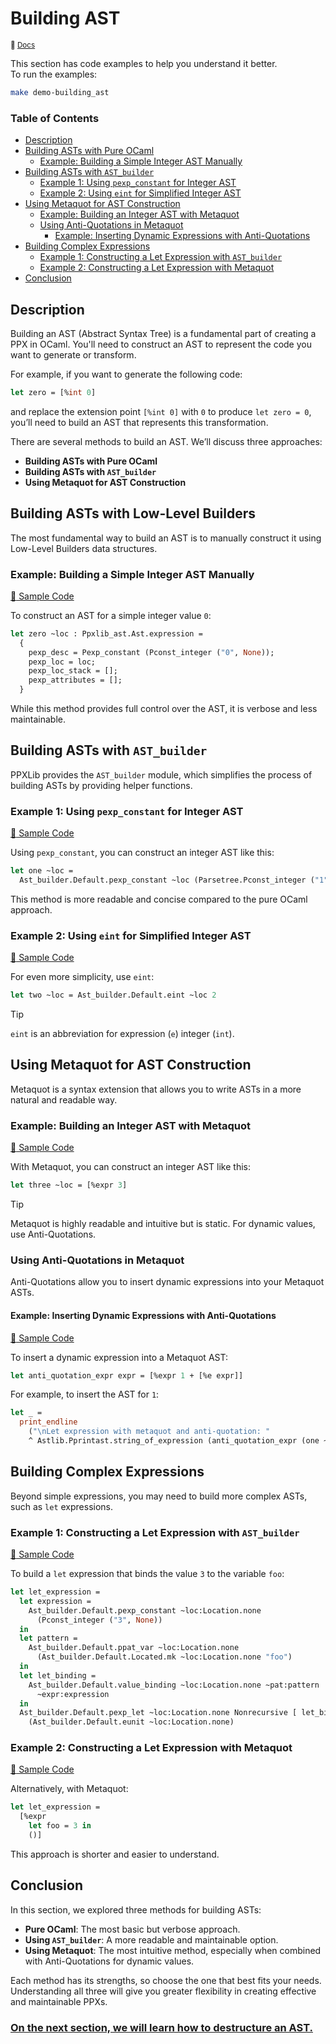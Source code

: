 # Building AST

<small>:link: [Docs](https://ocaml-ppx.github.io/ppxlib/ppxlib/generating-code.html)</small>

This section has code examples to help you understand it better.  
To run the examples:

```sh
make demo-building_ast
```

### Table of Contents

- [Description](#description)
- [Building ASTs with Pure OCaml](#building-asts-with-pure-ocaml)
  - [Example: Building a Simple Integer AST Manually](#example-building-a-simple-integer-ast-manually)
- [Building ASTs with `AST_builder`](#building-asts-with-ast_builder)
  - [Example 1: Using `pexp_constant` for Integer AST](#example-1-using-pexp_constant-for-integer-ast)
  - [Example 2: Using `eint` for Simplified Integer AST](#example-2-using-eint-for-simplified-integer-ast)
- [Using Metaquot for AST Construction](#using-metaquot-for-ast-construction)
  - [Example: Building an Integer AST with Metaquot](#example-building-an-integer-ast-with-metaquot)
  - [Using Anti-Quotations in Metaquot](#using-anti-quotations-in-metaquot)
    - [Example: Inserting Dynamic Expressions with Anti-Quotations](#example-inserting-dynamic-expressions-with-anti-quotations)
- [Building Complex Expressions](#building-complex-expressions)
  - [Example 1: Constructing a Let Expression with `AST_builder`](#example-1-constructing-a-let-expression-with-ast_builder)
  - [Example 2: Constructing a Let Expression with Metaquot](#example-2-constructing-a-let-expression-with-metaquot)
- [Conclusion](#conclusion)

## Description

Building an AST (Abstract Syntax Tree) is a fundamental part of creating a PPX in OCaml. You'll need to construct an AST to represent the code you want to generate or transform.

For example, if you want to generate the following code:

```ocaml
let zero = [%int 0]
```

and replace the extension point `[%int 0]` with `0` to produce `let zero = 0`, you’ll need to build an AST that represents this transformation.

There are several methods to build an AST. We’ll discuss three approaches:

- **Building ASTs with Pure OCaml**
- **Building ASTs with `AST_builder`**
- **Using Metaquot for AST Construction**

## Building ASTs with Low-Level Builders

The most fundamental way to build an AST is to manually construct it using Low-Level Builders data structures.

### Example: Building a Simple Integer AST Manually

[:link: Sample Code](./building_ast.ml#L5-L16)

To construct an AST for a simple integer value `0`:

```ocaml
let zero ~loc : Ppxlib_ast.Ast.expression =
  {
    pexp_desc = Pexp_constant (Pconst_integer ("0", None));
    pexp_loc = loc;
    pexp_loc_stack = [];
    pexp_attributes = [];
  }
```

While this method provides full control over the AST, it is verbose and less maintainable.

## Building ASTs with `AST_builder`

PPXLib provides the `AST_builder` module, which simplifies the process of building ASTs by providing helper functions.

### Example 1: Using `pexp_constant` for Integer AST

[:link: Sample Code](./building_ast.ml#L18-L24)

Using `pexp_constant`, you can construct an integer AST like this:

```ocaml
let one ~loc =
  Ast_builder.Default.pexp_constant ~loc (Parsetree.Pconst_integer ("1", None))
```

This method is more readable and concise compared to the pure OCaml approach.

### Example 2: Using `eint` for Simplified Integer AST

[:link: Sample Code](./building_ast.ml#L26-L31)

For even more simplicity, use `eint`:

```ocaml
let two ~loc = Ast_builder.Default.eint ~loc 2
```

> [!TIP]
> `eint` is an abbreviation for expression (`e`) integer (`int`).

## Using Metaquot for AST Construction

Metaquot is a syntax extension that allows you to write ASTs in a more natural and readable way.

### Example: Building an Integer AST with Metaquot

[:link: Sample Code](./building_ast.ml#L33-L38)

With Metaquot, you can construct an integer AST like this:

```ocaml
let three ~loc = [%expr 3]
```

> [!TIP]    
> Metaquot is highly readable and intuitive but is static. For dynamic values, use Anti-Quotations.

### Using Anti-Quotations in Metaquot

Anti-Quotations allow you to insert dynamic expressions into your Metaquot ASTs.

#### Example: Inserting Dynamic Expressions with Anti-Quotations

[:link: Sample Code](./building_ast.ml#L72-L77)

To insert a dynamic expression into a Metaquot AST:

```ocaml
let anti_quotation_expr expr = [%expr 1 + [%e expr]]
```

For example, to insert the AST for `1`:

```ocaml
let _ =
  print_endline
    ("\nLet expression with metaquot and anti-quotation: "
    ^ Astlib.Pprintast.string_of_expression (anti_quotation_expr (one ~loc)))
```

## Building Complex Expressions

Beyond simple expressions, you may need to build more complex ASTs, such as `let` expressions.

### Example 1: Constructing a Let Expression with `AST_builder`

[:link: Sample Code](./building_ast.ml#L40-L60)

To build a `let` expression that binds the value `3` to the variable `foo`:

```ocaml
let let_expression =
  let expression =
    Ast_builder.Default.pexp_constant ~loc:Location.none
      (Pconst_integer ("3", None))
  in
  let pattern =
    Ast_builder.Default.ppat_var ~loc:Location.none
      (Ast_builder.Default.Located.mk ~loc:Location.none "foo")
  in
  let let_binding =
    Ast_builder.Default.value_binding ~loc:Location.none ~pat:pattern
      ~expr:expression
  in
  Ast_builder.Default.pexp_let ~loc:Location.none Nonrecursive [ let_binding ]
    (Ast_builder.Default.eunit ~loc:Location.none)
```

### Example 2: Constructing a Let Expression with Metaquot

[:link: Sample Code](./building_ast.ml#L62-L70)

Alternatively, with Metaquot:

```ocaml
let let_expression =
  [%expr
    let foo = 3 in
    ()]
```

This approach is shorter and easier to understand.

## Conclusion

In this section, we explored three methods for building ASTs:

- **Pure OCaml**: The most basic but verbose approach.
- **Using `AST_builder`**: A more readable and maintainable option.
- **Using Metaquot**: The most intuitive method, especially when combined with Anti-Quotations for dynamic values.

Each method has its strengths, so choose the one that best fits your needs. Understanding all three will give you greater flexibility in creating effective and maintainable PPXs.

### [On the next section, we will learn how to destructure an AST.](../b%20-%20Destructing%20AST/README.md)
